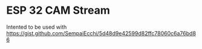 # ESP 32 CAM Stream
Intented to be used with https://gist.github.com/SempaiEcchi/5d48d9e42599d82ffc78060c6a76bd86 
